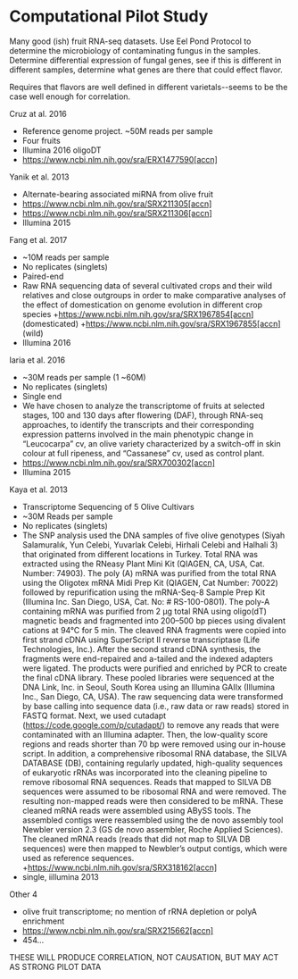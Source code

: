 # Computational Pilot Study

Many good (ish) fruit RNA-seq datasets. Use Eel Pond Protocol to determine the microbiology of contaminating fungus in the samples. Determine differential expression of fungal genes, see if this is different in different samples, determine what genes are there that could effect flavor. 

Requires that flavors are well defined in different varietals--seems to be the case well enough for correlation.

Cruz at al. 2016
+ Reference genome project. ~50M reads per sample
+ Four fruits
+ Illumina 2016 oligoDT
+ https://www.ncbi.nlm.nih.gov/sra/ERX1477590[accn]

Yanik et al. 2013
+ Alternate-bearing associated miRNA from olive fruit
+ https://www.ncbi.nlm.nih.gov/sra/SRX211305[accn]
+ https://www.ncbi.nlm.nih.gov/sra/SRX211306[accn]
+ Illumina 2015

Fang et al. 2017 
+ ~10M reads per sample
+ No replicates (singlets)
+ Paired-end
+ Raw RNA sequencing data of several cultivated crops and their wild relatives and close outgroups in order to make comparative analyses of the effect of domestication on genome evolution in different crop species
+https://www.ncbi.nlm.nih.gov/sra/SRX1967854[accn] (domesticated)
+https://www.ncbi.nlm.nih.gov/sra/SRX1967855[accn] (wild)
+ Illumina 2016

Iaria et al. 2016
+ ~30M reads per sample (1 ~60M)
+ No replicates (singlets)
+ Single end
+ We have chosen to analyze the transcriptome of fruits at selected stages, 100 and 130 days after flowering (DAF), through RNA-seq approaches, to identify the transcripts and their corresponding expression patterns involved in the main phenotypic change in “Leucocarpa” cv, an olive variety characterized by a switch-off in skin colour at full ripeness, and “Cassanese” cv, used as control plant.
+ https://www.ncbi.nlm.nih.gov/sra/SRX700302[accn]
+ Illumina 2015

Kaya et al. 2013
+ Transcriptome Sequencing of 5 Olive Cultivars
+ ~30M Reads per sample
+ No replicates (singlets)
+ The SNP analysis used the DNA samples of five olive genotypes (Siyah Salamuralık, Yun Celebi, Yuvarlak Celebi, Hirhali Celebi and Halhali 3) that originated from different locations in Turkey. Total RNA was extracted using the RNeasy Plant Mini Kit (QIAGEN, CA, USA, Cat. Number: 74903). The poly (A) mRNA was purified from the total RNA using the Oligotex mRNA Midi Prep Kit (QIAGEN, Cat Number: 70022) followed by repurification using the mRNA-Seq-8 Sample Prep Kit (Illumina Inc. San Diego, USA, Cat. No: # RS-100-0801). The poly-A containing mRNA was purified from 2 µg total RNA using oligo(dT) magnetic beads and fragmented into 200–500 bp pieces using divalent cations at 94°C for 5 min. The cleaved RNA fragments were copied into first strand cDNA using SuperScript II reverse transcriptase (Life Technologies, Inc.). After the second strand cDNA synthesis, the fragments were end-repaired and a-tailed and the indexed adapters were ligated. The products were purified and enriched by PCR to create the final cDNA library. These pooled libraries were sequenced at the DNA Link, Inc. in Seoul, South Korea using an Illumina GAIIx (Illumina Inc., San Diego, CA, USA). The raw sequencing data were transformed by base calling into sequence data (i.e., raw data or raw reads) stored in FASTQ format. Next, we used cutadapt (https://code.google.com/p/cutadapt/) to remove any reads that were contaminated with an Illumina adapter. Then, the low-quality score regions and reads shorter than 70 bp were removed using our in-house script. In addition, a comprehensive ribosomal RNA database, the SILVA DATABASE (DB), containing regularly updated, high-quality sequences of eukaryotic rRNAs was incorporated into the cleaning pipeline to remove ribosomal RNA sequences. Reads that mapped to SILVA DB sequences were assumed to be ribosomal RNA and were removed. The resulting non-mapped reads were then considered to be mRNA. These cleaned mRNA reads were assembled using ABySS tools. The assembled contigs were reassembled using the de novo assembly tool Newbler version 2.3 (GS de novo assembler, Roche Applied Sciences). The cleaned mRNA reads (reads that did not map to SILVA DB sequences) were then mapped to Newbler’s output contigs, which were used as reference sequences.
+https://www.ncbi.nlm.nih.gov/sra/SRX318162[accn]
+ single, iillumina 2013

Other 4
+ olive fruit transcriptome; no mention of rRNA depletion or polyA enrichment
+ https://www.ncbi.nlm.nih.gov/sra/SRX215662[accn]
+ 454...

THESE WILL PRODUCE CORRELATION, NOT CAUSATION, BUT MAY ACT AS STRONG PILOT DATA
